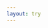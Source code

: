 ```yaml
---
layout: try
---
```


<div id="katacoda-scenario"
        data-katacoda-id="envoyproxy/file-based-dynamic-routing-configuration"
        data-katacoda-ctatext="Continue Learning"
        data-katacoda-ctaurl="https://www.envoyproxy.io/try"
        data-katacoda-color="#b12d77"
        data-katacoda-secondary="#1f0d42"
        data-katacoda-background="#fff"
        data-katacoda-hideprogress="true"
        data-katacoda-font="Open Sans"
        data-katacoda-fontheader="Open Sans" style="height:650px;">
      </div>
<script src="https://katacoda.com/embed.js"></script>
